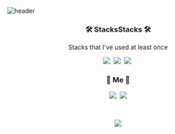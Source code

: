 ![header](https://capsule-render.vercel.app/api?type=soft&color=auto&height=150&section=header&text=ParkTaeEun&fontSize=70&animation=twinkling)


<h3 align="center">🛠 StacksStacks 🛠</h3>

<p align="center"> Stacks that I've used at least once </p>

<p align="center">
  <img src="https://img.shields.io/badge/Python-3766AB?style=flat-square&logo=Python&logoColor=white"/></a>&nbsp 
  <img src="https://img.shields.io/badge/R-75AADB?style=flat-square&logo=R&logoColor=white"/></a>&nbsp 
  <img src="https://img.shields.io/badge/SQL-A4373A?style=flat-square&logo=Microsoft Access&logoColor=white"/></a>&nbsp 
 
<br>


<h3 align="center"> 🧸 Me 🧸 </h3>
<p align="center">
  <a href="https://xod22.tistory.com/"><img src="https://img.shields.io/badge/Blog-11B48A?style=flat-square&logo=Tistory&logoColor=white&link=https://xod22.tistory.com/"/></a>&nbsp
  <a href="mailto:ptaeeun0202@gmail.com"><img src="https://img.shields.io/badge/Gmail-d14836?style=flat-square&logo=Gmail&logoColor=white&link=ptaeeun0202@gmail.com"/></a>
</p>
<br>

<p align="center">
  <a href="https://hits.seeyoufarm.com"><img src="https://hits.seeyoufarm.com/api/count/incr/badge.svg?url=https%3A%2F%2Fgithub.com%2Fteng-ny%2Fhit-counter&count_bg=%23E96BB7&title_bg=%23555555&icon=github.svg&icon_color=%23E7E7E7&title=hits&edge_flat=false"/></a>
</p>
